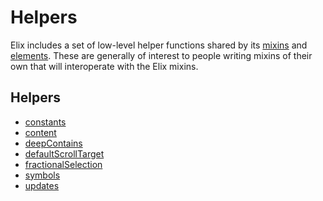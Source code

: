 # Helpers

Elix includes a set of low-level helper functions shared by its [mixins](mixins) and [elements](elements). These are generally of interest to people writing mixins of their own that will interoperate with the Elix mixins.

<div class="pageNavigation">
  <h2>Helpers</h2>
  <ul>
    <li><a href="constants">constants</a></li>
    <li><a href="content">content</a></li>
    <li><a href="deepContains">deepContains</a></li>
    <li><a href="defaultScrollTarget">defaultScrollTarget</a></li>
    <li><a href="fractionalSelection">fractionalSelection</a></li>
    <li><a href="symbols">symbols</a></li>
    <li><a href="updates">updates</a></li>
  </ul>
</div>
